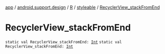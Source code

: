 [app](../../../index.md) / [android.support.design](../../index.md) / [R](../index.md) / [styleable](index.md) / [RecyclerView_stackFromEnd](.)

# RecyclerView_stackFromEnd

`static val RecyclerView_stackFromEnd: `[`Int`](https://kotlinlang.org/api/latest/jvm/stdlib/kotlin/-int/index.html)
`static val RecyclerView_stackFromEnd: `[`Int`](https://kotlinlang.org/api/latest/jvm/stdlib/kotlin/-int/index.html)